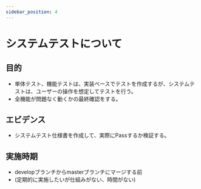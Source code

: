 ```yaml
---
sidebar_position: 4
---
```


# システムテストについて
## 目的
* 単体テスト、機能テストは、実装ベースでテストを作成するが、システムテストは、ユーザーの操作を想定してテストを行う。
* 全機能が問題なく動くかの最終確認をする。

## エビデンス
* システムテスト仕様書を作成して、実際にPassするか検証する。

## 実施時期
* developブランチからmasterブランチにマージする前
* (定期的に実施したいが仕組みがない、時間がない)